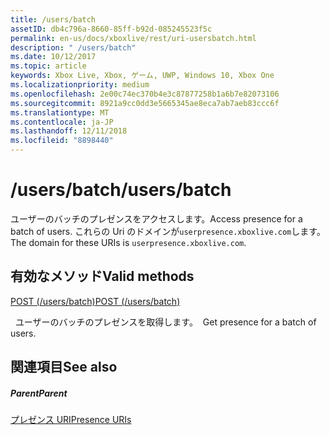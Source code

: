 ```yaml
---
title: /users/batch
assetID: db4c796a-8660-85ff-b92d-085245523f5c
permalink: en-us/docs/xboxlive/rest/uri-usersbatch.html
description: " /users/batch"
ms.date: 10/12/2017
ms.topic: article
keywords: Xbox Live, Xbox, ゲーム, UWP, Windows 10, Xbox One
ms.localizationpriority: medium
ms.openlocfilehash: 2e00c74ec370b4e3c87877258b1a6b7e82073106
ms.sourcegitcommit: 8921a9cc0dd3e5665345ae8eca7ab7aeb83ccc6f
ms.translationtype: MT
ms.contentlocale: ja-JP
ms.lasthandoff: 12/11/2018
ms.locfileid: "8898440"
---
```

# <a name="usersbatch"></a><span data-ttu-id="8b892-104">/users/batch</span><span class="sxs-lookup"><span data-stu-id="8b892-104">/users/batch</span></span>
<span data-ttu-id="8b892-105">ユーザーのバッチのプレゼンスをアクセスします。</span><span class="sxs-lookup"><span data-stu-id="8b892-105">Access presence for a batch of users.</span></span> <span data-ttu-id="8b892-106">これらの Uri のドメインが`userpresence.xboxlive.com`します。</span><span class="sxs-lookup"><span data-stu-id="8b892-106">The domain for these URIs is `userpresence.xboxlive.com`.</span></span>
  
<a id="ID4EV"></a>

 
## <a name="valid-methods"></a><span data-ttu-id="8b892-107">有効なメソッド</span><span class="sxs-lookup"><span data-stu-id="8b892-107">Valid methods</span></span>

[<span data-ttu-id="8b892-108">POST (/users/batch)</span><span class="sxs-lookup"><span data-stu-id="8b892-108">POST (/users/batch)</span></span>](uri-usersbatchpost.md)

<span data-ttu-id="8b892-109">&nbsp;&nbsp;ユーザーのバッチのプレゼンスを取得します。</span><span class="sxs-lookup"><span data-stu-id="8b892-109">&nbsp;&nbsp;Get presence for a batch of users.</span></span>
 
<a id="ID4E6"></a>

 
## <a name="see-also"></a><span data-ttu-id="8b892-110">関連項目</span><span class="sxs-lookup"><span data-stu-id="8b892-110">See also</span></span>
 
<a id="ID4EBB"></a>

 
##### <a name="parent"></a><span data-ttu-id="8b892-111">Parent</span><span class="sxs-lookup"><span data-stu-id="8b892-111">Parent</span></span> 

[<span data-ttu-id="8b892-112">プレゼンス URI</span><span class="sxs-lookup"><span data-stu-id="8b892-112">Presence URIs</span></span>](atoc-reference-presence.md)

   